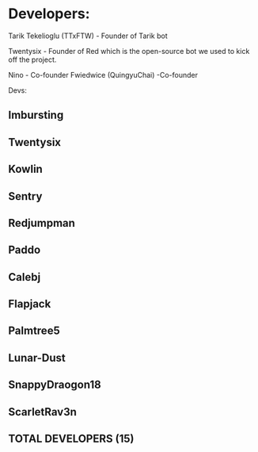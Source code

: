 # Developers:

Tarik Tekelioglu (TTxFTW) - Founder of Tarik bot

Twentysix - Founder of Red which is the open-source bot we used to kick off the project.

Nino - Co-founder
Fwiedwice (QuingyuChai) -Co-founder

Devs:

Imbursting 
--------------
Twentysix
--------------
Kowlin
--------------
Sentry
--------------
Redjumpman
--------------
Paddo
--------------
Calebj
--------------
Flapjack
--------------
Palmtree5
--------------
Lunar-Dust
--------------
SnappyDraogon18
--------------
ScarletRav3n
--------------
TOTAL DEVELOPERS (15)
--------------
